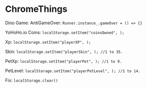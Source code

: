 # ChromeThings
Dino Game:
  AntiGameOver: ```Runner.instance_.gameOver = () => {}```
  
YoHoHo.io
  Coins: ```localStorage.setItem("coinsOwned", );```
  
  Xp: ```localStorage.setItem("playerXP", );```
  
  Skin: ```localStorage.setItem("playerSkin", ); //1 to 35.```
  
  PetXp: ```localStorage.setItem("playerPet", ); //1 to 9.```
  
  PetLevel: ```localStorage.setItem("playerPetLevel", ); //1 to 14.```
  
  Fix: ```localStorage.clear()```
